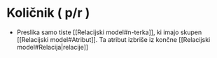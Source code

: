 # Količnik ( p/r )
- Preslika samo tiste [[Relacijski model#n-terka]], ki imajo skupen [[Relacijski model#Atribut]]. Ta atribut izbriše iz končne [[Relacijski model#Relacija|relacije]]